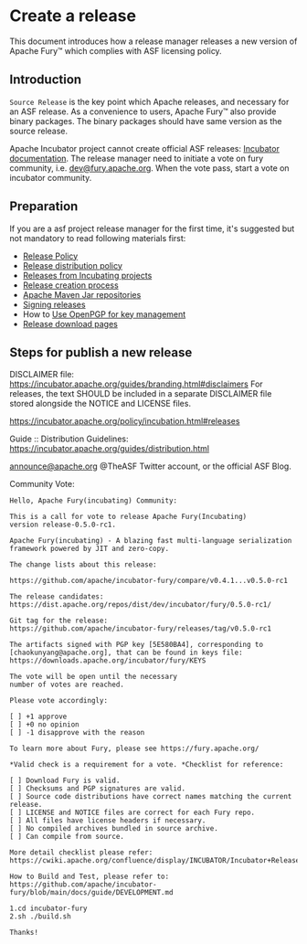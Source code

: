 # Create a release

This document introduces how a release manager releases a new version of Apache Fury™ which complies with ASF licensing
policy.

## Introduction

`Source Release` is the key point which Apache releases, and necessary for an ASF release. As a convenience to users,
Apache Fury™ also provide binary packages. The binary packages should have same version as the source release.

Apache Incubator project cannot create official ASF
releases: [Incubator documentation](http://incubator.apache.org/guides/releasemanagement.html). The release manager need
to initiate a vote on fury community, i.e. dev@fury.apache.org. When the vote pass, start a vote on incubator community.

## Preparation

If you are a asf project release manager for the first time, it's suggested but not mandatory to read following
materials first:

- [Release Policy](https://www.apache.org/legal/release-policy.html)
- [Release distribution policy](https://infra.apache.org/release-distribution.html)
- [Releases from Incubating projects](http://incubator.apache.org/policy/incubation.html#releases)
- [Release creation process](https://infra.apache.org/release-publishing.html)
- [Apache Maven Jar repositories](https://infra.apache.org/repository-faq.html)
- [Signing releases](https://infra.apache.org/release-signing.html)
- How to [Use OpenPGP for key management](https://infra.apache.org/openpgp.html)
- [Release download pages](https://infra.apache.org/release-download-pages.html)

## Steps for publish a new release

DISCLAIMER file: https://incubator.apache.org/guides/branding.html#disclaimers
For releases, the text SHOULD be included in a separate DISCLAIMER file stored alongside the NOTICE and LICENSE files.

https://incubator.apache.org/policy/incubation.html#releases

Guide :: Distribution Guidelines: https://incubator.apache.org/guides/distribution.html

announce@apache.org
@TheASF Twitter account, or the official ASF Blog.

Community Vote:

```
Hello, Apache Fury(incubating) Community:

This is a call for vote to release Apache Fury(Incubating)
version release-0.5.0-rc1.

Apache Fury(incubating) - A blazing fast multi-language serialization
framework powered by JIT and zero-copy.

The change lists about this release:

https://github.com/apache/incubator-fury/compare/v0.4.1...v0.5.0-rc1

The release candidates:
https://dist.apache.org/repos/dist/dev/incubator/fury/0.5.0-rc1/

Git tag for the release:
https://github.com/apache/incubator-fury/releases/tag/v0.5.0-rc1

The artifacts signed with PGP key [5E580BA4], corresponding to
[chaokunyang@apache.org], that can be found in keys file:
https://downloads.apache.org/incubator/fury/KEYS

The vote will be open until the necessary
number of votes are reached.

Please vote accordingly:

[ ] +1 approve
[ ] +0 no opinion
[ ] -1 disapprove with the reason

To learn more about Fury, please see https://fury.apache.org/

*Valid check is a requirement for a vote. *Checklist for reference:

[ ] Download Fury is valid.
[ ] Checksums and PGP signatures are valid.
[ ] Source code distributions have correct names matching the current release.
[ ] LICENSE and NOTICE files are correct for each Fury repo.
[ ] All files have license headers if necessary.
[ ] No compiled archives bundled in source archive.
[ ] Can compile from source.

More detail checklist please refer:
https://cwiki.apache.org/confluence/display/INCUBATOR/Incubator+Release+Checklist

How to Build and Test, please refer to: https://github.com/apache/incubator-fury/blob/main/docs/guide/DEVELOPMENT.md

1.cd incubator-fury
2.sh ./build.sh

Thanks!

```
